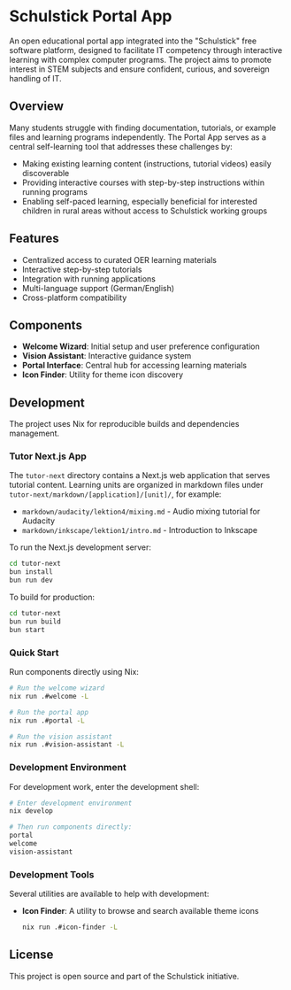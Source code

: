 # Schulstick Portal App

An open educational portal app integrated into the "Schulstick" free software platform, designed to facilitate IT competency through interactive learning with complex computer programs. The project aims to promote interest in STEM subjects and ensure confident, curious, and sovereign handling of IT.

## Overview

Many students struggle with finding documentation, tutorials, or example files and learning programs independently. The Portal App serves as a central self-learning tool that addresses these challenges by:

- Making existing learning content (instructions, tutorial videos) easily discoverable
- Providing interactive courses with step-by-step instructions within running programs
- Enabling self-paced learning, especially beneficial for interested children in rural areas without access to Schulstick working groups

## Features

- Centralized access to curated OER learning materials
- Interactive step-by-step tutorials
- Integration with running applications
- Multi-language support (German/English)
- Cross-platform compatibility

## Components

- **Welcome Wizard**: Initial setup and user preference configuration
- **Vision Assistant**: Interactive guidance system
- **Portal Interface**: Central hub for accessing learning materials
- **Icon Finder**: Utility for theme icon discovery

## Development

The project uses Nix for reproducible builds and dependencies management.

### Tutor Next.js App

The `tutor-next` directory contains a Next.js web application that serves tutorial content. Learning units are organized in markdown files under `tutor-next/markdown/[application]/[unit]/`, for example:

- `markdown/audacity/lektion4/mixing.md` - Audio mixing tutorial for Audacity
- `markdown/inkscape/lektion1/intro.md` - Introduction to Inkscape

To run the Next.js development server:

```bash
cd tutor-next
bun install
bun run dev
```

To build for production:

```bash
cd tutor-next
bun run build
bun start
```

### Quick Start

Run components directly using Nix:

```bash
# Run the welcome wizard
nix run .#welcome -L

# Run the portal app
nix run .#portal -L

# Run the vision assistant
nix run .#vision-assistant -L
```

### Development Environment

For development work, enter the development shell:

```bash
# Enter development environment
nix develop

# Then run components directly:
portal
welcome
vision-assistant
```

### Development Tools

Several utilities are available to help with development:

- **Icon Finder**: A utility to browse and search available theme icons
  ```bash
  nix run .#icon-finder -L
  ```

## License

This project is open source and part of the Schulstick initiative.
